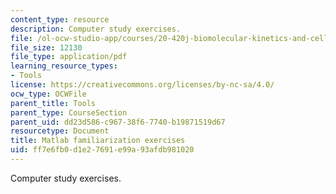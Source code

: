 ```yaml
---
content_type: resource
description: Computer study exercises.
file: /ol-ocw-studio-app/courses/20-420j-biomolecular-kinetics-and-cellular-dynamics-be-420j-fall-2004/ff7e6fb0d1e27691e99a93afdb981020_matlab_exer.pdf
file_size: 12130
file_type: application/pdf
learning_resource_types:
- Tools
license: https://creativecommons.org/licenses/by-nc-sa/4.0/
ocw_type: OCWFile
parent_title: Tools
parent_type: CourseSection
parent_uid: dd23d586-c967-38f6-7740-b19871519d67
resourcetype: Document
title: Matlab familiarization exercises
uid: ff7e6fb0-d1e2-7691-e99a-93afdb981020
---
```

Computer study exercises.